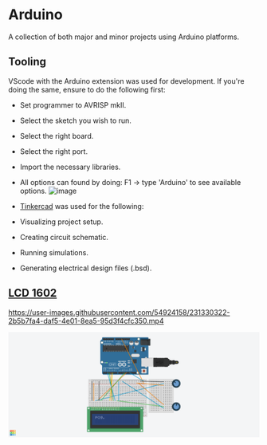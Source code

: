 # Arduino
 A collection of both major and minor projects using Arduino platforms. 
 
## Tooling
VScode with the Arduino extension was used for development. If you're doing the same, ensure to do the following first:
- Set programmer to AVRISP mkII.
- Select the sketch you wish to run.
- Select the right board.
- Select the right port. 
- Import the necessary libraries.
- All options can found by doing: F1 -> type 'Arduino' to see available options. 
![image](https://user-images.githubusercontent.com/54924158/231327984-95a65182-3c7b-4cb9-a78a-b0e8d6f90ba3.png)


- [Tinkercad](https://www.tinkercad.com) was used for the following:
 - Visualizing project setup.
 - Creating circuit schematic.
 - Running simulations.
 - Generating electrical design files (.bsd).


## [LCD 1602](https://github.com/MFarabi619/Arduino/tree/main/LCD1602%20Display)


https://user-images.githubusercontent.com/54924158/231330322-2b5b7fa4-daf5-4e01-8ea5-95d3f4cfc350.mp4



![Image of LCD 1602](https://github.com/MFarabi619/Arduino/blob/main/LCD1602%20Display/LCD%201602%20Display.png)
